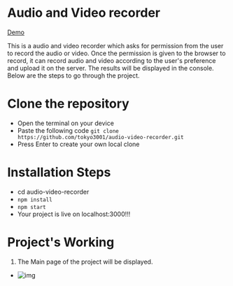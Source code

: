 #  Audio and Video recorder

<a href='https://audio-video-recorder-rose.vercel.app/' target='_blank'>Demo</a>

This is a audio and video recorder which asks for permission from the user to record the audio or video. Once the permission is given to the browser to record, it can record audio and video according to the user's preference and upload it on the server. The results will be displayed in the console. Below are the steps to go through the project.

# Clone the repository

- Open the terminal on your device
- Paste the following code
```git clone https://github.com/tokyo3001/audio-video-recorder.git ```
- Press Enter to create your own local clone

# Installation Steps

- cd audio-video-recorder
- ```npm install```
- ```npm start```
- Your project is live on localhost:3000!!!

# Project's Working

1. The Main page of the project will be displayed.
 -  <img src="Screenshot from 2023-08-01 17-02-15.png" alt="img"/>
